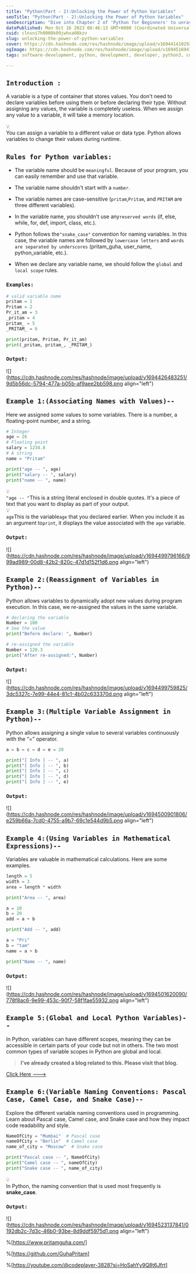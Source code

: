 ```yaml
---
title: "Python(Part - 2):Unlocking the Power of Python Variables"
seoTitle: "Python(Part - 2):Unlocking the Power of Python Variables"
seoDescription: "Dive into Chapter 2 of 'Python for Beginners' to unravel the power of variables, a fundamental concept in Python programming."
datePublished: Mon Oct 16 2023 08:46:13 GMT+0000 (Coordinated Universal Time)
cuid: clnsni7h0000k09jwhxa08kzv
slug: unlocking-the-power-of-python-variables
cover: https://cdn.hashnode.com/res/hashnode/image/upload/v1694414102932/ab7eb4ee-9315-4943-ad0b-524809ebe446.png
ogImage: https://cdn.hashnode.com/res/hashnode/image/upload/v1694516941876/2463b9af-754d-4c97-b8f7-f03ceef51099.png
tags: software-development, python, development, developer, python3, coding, devops, functional-programming, software-engineering, scope, pythonvariables, global-variables

---
```


## `Introduction :`

A variable is a type of container that stores values. You don't need to declare variables before using them or before declaring their type. Without assigning any values, the variable is completely useless. When we assign any value to a variable, it will take a memory location.

<div data-node-type="callout">
<div data-node-type="callout-emoji">💡</div>
<div data-node-type="callout-text">You can assign a variable to a different value or data type. Python allows variables to change their values during runtime.</div>
</div>

## `Rules for Python variables:`

* The variable name should be `meaningful`. Because of your program, you can easily remember and use that variable.
    
* The variable name shouldn't start with a `number`.
    
* The variable names are case-sensitive (`pritam`,`Pritam`, and `PRITAM` are three different variables).
    
* In the variable name, you shouldn't use any`reserved words` (if, else, while, for, def, import, class, etc.).
    
* Python follows the`"snake_case"` convention for naming variables. In this case, the variable names are followed by `lowercase letters` and `words are separated by underscores` (pritam\_guha, user\_name, python\_variable, etc.).
    
* When we declare any variable name, we should follow the `global` and `local scope` rules.
    

### `Examples:`

```python
# valid variable name
pritam = 1
Pritam = 2
Pr_it_am = 3
_pritam = 4
pritam_ = 5
_PRITAM_ = 6

print(pritam, Pritam, Pr_it_am)
print(_pritam, pritam_, _PRITAM_)
```

### `Output:`

![](https://cdn.hashnode.com/res/hashnode/image/upload/v1694426483251/9d5b56dc-5794-477a-b05b-af9aee2bb598.png align="left")

## `Example 1:(Associating Names with Values)--`

Here we assigned some values to some variables. There is a number, a floating-point number, and a string.

```python
# Integer
age = 26
# Floating point
salary = 1234.8
# A string
name = "Pritam"

print("age -- ", age)
print("salary -- ", salary)
print("name -- ", name)
```

<div data-node-type="callout">
<div data-node-type="callout-emoji">💡</div>
<div data-node-type="callout-text"><code>"age -- "</code>This is a string literal enclosed in double quotes. It's a piece of text that you want to display as part of your output.</div>
</div>

<div data-node-type="callout">
<div data-node-type="callout-emoji">💡</div>
<div data-node-type="callout-text"><code>age</code>This is the variable<code>age</code> that you declared earlier. When you include it as an argument to<code>print</code>, it displays the value associated with the <code>age</code> variable.</div>
</div>

### `Output:`

![](https://cdn.hashnode.com/res/hashnode/image/upload/v1694499796166/999ad989-00d8-42b2-820c-47d1d152f1d6.png align="left")

## `Example 2:(Reassignment of Variables in Python)--`

Python allows variables to dynamically adopt new values during program execution. In this case, we re-assigned the values in the same variable.

```python
# declaring the variable
Number = 100
# See the value
print("Before declare: ", Number)

# re-assigned the variable
Number = 120.3
print("After re-assigned:", Number)
```

### `Output:`

![](https://cdn.hashnode.com/res/hashnode/image/upload/v1694499759825/3dc5327c-7e99-44e4-81c1-4b02c633370d.png align="left")

## `Example 3:(Multiple Variable Assignment in Python)--`

Python allows assigning a single value to several variables continuously with the “=” operator.

```python
a = b = c = d = e = 20

print("[ Info ] -- ", a)
print("[ Info ] -- ", b)
print("[ Info ] -- ", c)
print("[ Info ] -- ", d)
print("[ Info ] -- ", e)
```

### `Output:`

![](https://cdn.hashnode.com/res/hashnode/image/upload/v1694500901806/e259b66a-7cd0-4755-a9b7-69c1e544d9b5.png align="left")

## `Example 4:(Using Variables in Mathematical Expressions)--`

Variables are valuable in mathematical calculations. Here are some examples.

```python
length = 5
width = 3
area = length * width

print("Area -- ", area)

a = 10
b = 20
add = a + b

print("Add -- ", add)

a = "Pri"
b = "tam"
name = a + b

print("Name -- ", name)
```

### `Output:`

![](https://cdn.hashnode.com/res/hashnode/image/upload/v1694501620090/778f8ac6-9e99-453c-90f7-58f1fae55932.png align="left")

## `Example 5:(Global and Local Python Variables)--`

In Python, variables can have different scopes, meaning they can be accessible in certain parts of your code but not in others. The two most common types of variable scopes in Python are global and local.

> **I've already created a blog related to this. Please visit that blog.**

[Click Here ---&gt;](https://pritamguha.hashnode.dev/what-is-function-scope)

## `Example 6:(Variable Naming Conventions: Pascal Case, Camel Case, and Snake Case)--`

Explore the different variable naming conventions used in programming. Learn about Pascal case, Camel case, and Snake case and how they impact code readability and style.

```python
NameOfCity = "Mumbai"  # Pascal case
nameOfCity = "Berlin"  # Camel case
name_of_city = "Moscow"  # Snake case

print("Pascal case -- ", NameOfCity)
print("Camel case -- ", nameOfCity)
print("Snake case -- ", name_of_city)
```

<div data-node-type="callout">
<div data-node-type="callout-emoji">💡</div>
<div data-node-type="callout-text">In Python, the naming convention that is used most frequently is <strong>snake_case</strong>.</div>
</div>

### `Output:`

![](https://cdn.hashnode.com/res/hashnode/image/upload/v1694523137841/0192db2c-7d3c-46b0-93be-8d9ddf5975d1.png align="left")

%[https://www.pritamguha.com/] 

%[https://github.com/GuhaPritam] 

%[https://youtube.com/@codeplayer-3828?si=HoSahYy9Q8t6Jfrt]